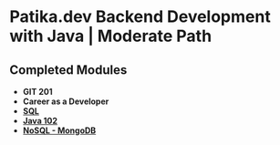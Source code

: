 # Patika.dev Backend Development with Java | Moderate Path


## Completed Modules
  - **GIT 201**
  - **Career as a Developer**
  - [**SQL**](./SQL_Module/)
  - [**Java 102**](./Java102/)
  - [**NoSQL - MongoDB**](./NoSQL_Module/)